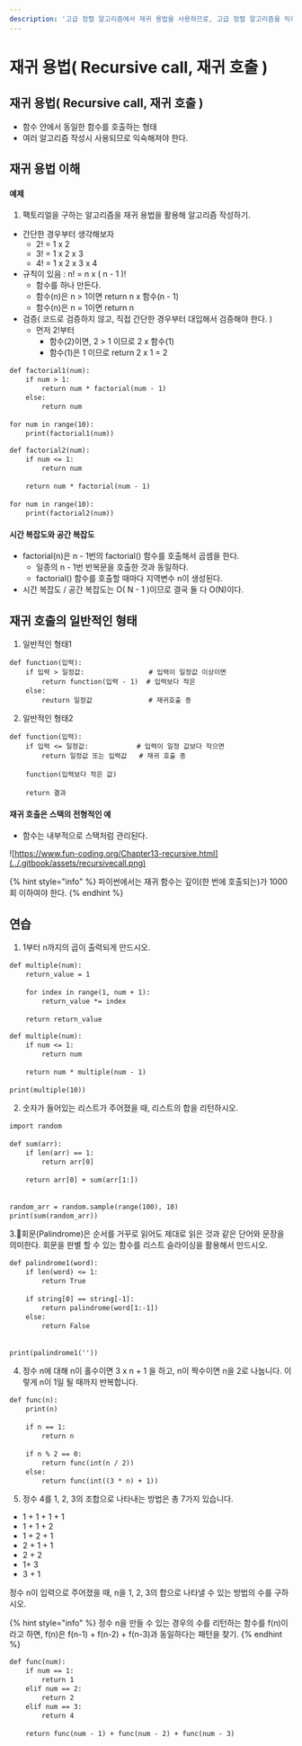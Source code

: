 ```yaml
---
description: '고급 정렬 알고리즘에서 재귀 용법을 사용하므로, 고급 정렬 알고리즘을 익히기 전에 재귀 용법을 먼저 익히기로 합니다.'
---
```


# 재귀 용법\( Recursive call, 재귀 호출  \)

## 재귀 용법\( Recursive call, 재귀 호출 \)

* 함수 안에서 동일한 함수를 호출하는 형태
* 여러 알고리즘 작성시 사용되므로 익숙해져야 한다.



## 재귀 용법 이해

#### 예제

1. 팩토리얼을 구하는 알고리즘을 재귀 용법을 활용해 알고리즘 작성하기.

* 간단한 경우부터 생각해보자
  * 2! = 1 x 2
  * 3! = 1 x 2 x 3
  * 4! = 1 x 2 x 3 x 4
* 규칙이 있음 : n! = n x \( n - 1 \)!
  * 함수를 하나 만든다.
  * 함수\(n\)은 n &gt; 1이면 return n x 함수\(n - 1\)
  * 함수\(n\)은 n = 1이면 return n
* 검증\( 코드로 검증하지 않고, 직접 간단한 경우부터 대입해서 검증해야 한다. \)
  * 먼저 2!부터
    * 함수\(2\)이면, 2 &gt; 1 이므로 2 x 함수\(1\)
    * 함수\(1\)은 1 이므로 return 2 x 1 = 2

```text
def factorial1(num):
    if num > 1:
        return num * factorial(num - 1)
    else:
        return num
        
for num in range(10):
    print(factorial1(num))
```

```text
def factorial2(num):
    if num <= 1:
        return num
        
    return num * factorial(num - 1)
        
for num in range(10):
    print(factorial2(num))
```

#### 시간 복잡도와 공간 복잡도

* factorial\(n\)은 n - 1번의 factorial\(\) 함수를 호출해서 곱셈을 한다.
  * 일종의 n - 1번 반복문을 호출한 것과 동일하다.
  * factorial\(\) 함수를 호출할 때마다 지역변수 n이 생성된다.
* 시간 복잡도 / 공간 복잡도는 O\( N - 1 \)이므로 결국 둘 다 O\(N\)이다.



## 재귀 호출의 일반적인 형태

1. 일반적인 형태1

```text
def function(입력):
    if 입력 > 일정값:                # 입력이 일정값 이상이면
        return function(입력 - 1)  # 입력보다 작은 
    else:
        reuturn 일정값              # 재귀호출 종
```

2. 일반적인 형태2

```text
def function(입력):
    if 입력 <= 일정값:            # 입력이 일정 값보다 작으면
        return 일정값 또는 입력값   # 재귀 호출 종
    
    function(입력보다 작은 값)
    
    return 결과
```



#### 재귀 호출은 스택의 전형적인 예

* 함수는 내부적으로 스택처럼 관리된다.

![https://www.fun-coding.org/Chapter13-recursive.html](../.gitbook/assets/recursivecall.png)

{% hint style="info" %}
파이썬에서는 재귀 함수는 깊이\(한 번에 호출되는\)가 1000회 이하여야 한다.
{% endhint %}



## 연습

1. 1부터 n까지의 곱이 출력되게 만드시오.

```text
def multiple(num):
    return_value = 1
    
    for index in range(1, num + 1):
        return_value *= index
    
    return return_value
```

```text
def multiple(num):
    if num <= 1:
        return num
    
    return num * multiple(num - 1)
    
print(multiple(10))
```



2. 숫자가 들어있는 리스트가 주어졌을 때, 리스트의 합을 리턴하시오.

```text
import random

def sum(arr):
    if len(arr) == 1:
        return arr[0]
        
    return arr[0] + sum(arr[1:])


random_arr = random.sample(range(100), 10)
print(sum(random_arr))
```



3.회문\(Palindrome\)은 순서를 거꾸로 읽어도 제대로 읽은 것과 같은 단어와 문장을 의미한다. 회문을 판별 할 수 있는 함수를 리스트 슬라이싱을 활용해서 만드시오.

```text
def palindrome1(word):
    if len(word) <= 1:
        return True
    
    if string[0] == string[-1]:
        return palindrome(word[1:-1])
    else:
        return False
    

print(palindrome1(''))
```



4. 정수 n에 대해 n이 홀수이면 3 x n + 1 을 하고, n이 짝수이면 n을 2로 나눕니다. 이렇게 n이 1일 될 때까지 반복합니다.

```text
def func(n):
    print(n)
    
    if n == 1:
        return n
        
    if n % 2 == 0:
        return func(int(n / 2))
    else:
        return func(int((3 * n) + 1))
```



5. 정수 4를 1, 2, 3의 조합으로 나타내는 방법은 총 7가지 있습니다.

* 1 + 1 + 1 + 1
* 1 + 1 + 2
* 1 + 2 + 1
* 2 + 1 + 1
* 2 + 2
* 1+ 3
* 3 + 1

정수 n이 입력으로 주어졌을 때, n을 1, 2, 3의 합으로 나타낼 수 있는 방법의 수를 구하시오.

{% hint style="info" %}
정수 n을 만들 수 있는 경우의 수를 리턴하는 함수를 f\(n\)이라고 하면, f\(n\)은 f\(n-1\) + f\(n-2\) + f\(n-3\)과 동일하다는 패턴을 찾기.
{% endhint %}

```text
def func(num):
    if num == 1:
        return 1
    elif num == 2:
        return 2
    elif num == 3:
        return 4
    
    return func(num - 1) + func(num - 2) + func(num - 3)
```







